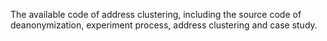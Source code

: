 The available code of address clustering, including the source code of deanonymization, experiment process, address clustering and case study.
